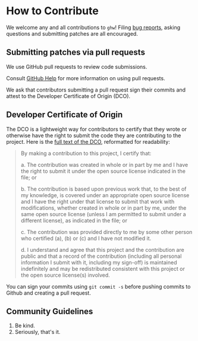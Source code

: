 # How to Contribute

We welcome any and all contributions to `ghw`! Filing [bug reports][gh-issues],
asking questions and submitting patches are all encouraged.

[gh-issues]: https://github.com/imhinotori/ghw/issues

## Submitting patches via pull requests

We use GitHub pull requests to review code submissions.

Consult [GitHub Help][pr-help] for more information on using pull requests.

[pr-help]: https://help.github.com/articles/about-pull-requests/

We ask that contributors submitting a pull request sign their commits and
attest to the Developer Certificate of Origin (DCO).

## Developer Certificate of Origin

The DCO is a lightweight way for contributors to certify that they wrote or
otherwise have the right to submit the code they are contributing to the
project. Here is the [full text of the DCO][dco], reformatted for readability:

> By making a contribution to this project, I certify that:
> 
> a. The contribution was created in whole or in part by me and I have the
> right to submit it under the open source license indicated in the file; or
> 
> b. The contribution is based upon previous work that, to the best of my
> knowledge, is covered under an appropriate open source license and I have the
> right under that license to submit that work with modifications, whether
> created in whole or in part by me, under the same open source license (unless
> I am permitted to submit under a different license), as indicated in the
> file; or
> 
> c. The contribution was provided directly to me by some other person who
> certified (a), (b) or (c) and I have not modified it.
> 
> d. I understand and agree that this project and the contribution are public
> and that a record of the contribution (including all personal information I
> submit with it, including my sign-off) is maintained indefinitely and may be
> redistributed consistent with this project or the open source license(s)
> involved.

[dco]: https://developercertificate.org/

You can sign your commits using `git commit -s` before pushing commits to
Github and creating a pull request.

## Community Guidelines

1. Be kind.
2. Seriously, that's it.
